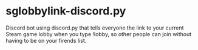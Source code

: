 # sglobbylink-discord.py
Discord bot using discord.py that tells everyone the link to your current Steam game lobby when you type !lobby, so other people can join without having to be on your firends list.
